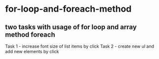 # for-loop-and-foreach-method

## two tasks with usage of for loop and array method foreach
Task 1 - increase font size of list items by click  Task 2 - create new ul and add new elements by click
